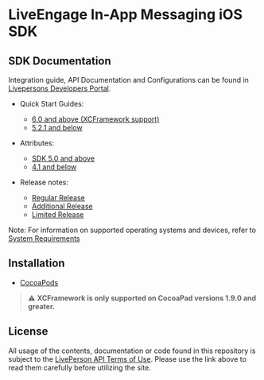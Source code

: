 # LiveEngage In-App Messaging iOS SDK

## SDK Documentation
Integration guide, API Documentation and Configurations can be found in [Livepersons Developers Portal](https://developers.liveperson.com/mobile-app-messaging-sdk-for-ios-overview.html).

* Quick Start Guides:
    -  [6.0 and above (XCFramework support)](https://developers.liveperson.com/mobile-app-messaging-sdk-for-ios-quick-starts-quick-start-6-0-and-up-xcframework-support.html)
    -  [5.2.1 and below](https://developers.liveperson.com/mobile-app-messaging-sdk-for-ios-quick-starts-quick-start-5-2-1-and-below.html)

* Attributes:
    - [SDK 5.0 and above](https://developers.liveperson.com/mobile-app-messaging-sdk-for-ios-sdk-attributes-sdk-5-0-and-above.html)
    - [4.1 and below](https://developers.liveperson.com/mobile-app-messaging-sdk-for-ios-sdk-attributes-sdk-4-1-and-below.html)

* Release notes:
    - [Regular Release](https://developers.liveperson.com/mobile-app-messaging-sdk-for-ios-all-releases-regular-releases.html)
    - [Additional Release](https://developers.liveperson.com/mobile-app-messaging-sdk-for-ios-all-releases-additional-releases.html)
    - [Limited Release](https://developers.liveperson.com/mobile-app-messaging-sdk-for-ios-all-releases-limited-releases.html)

Note: For information on supported operating systems and devices, refer to [System Requirements](https://s3-eu-west-1.amazonaws.com/ce-sr/CA/Admin/Sys+req/System+requirements.pdf)

## Installation
* [CocoaPods](https://github.com/LivePersonInc/iOSPodSpecs)

> :warning: **XCFramework is only supported on CocoaPad versions 1.9.0 and greater.**

## License

All usage of the contents, documentation or code found in this repository is subject to the [LivePerson API Terms of Use](https://www.liveperson.com/policies/apitou). Please use the link above to read them carefully before utilizing the site.